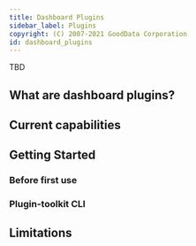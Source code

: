 ```yaml
---
title: Dashboard Plugins
sidebar_label: Plugins
copyright: (C) 2007-2021 GoodData Corporation
id: dashboard_plugins
---
```


TBD

## What are dashboard plugins?

## Current capabilities

## Getting Started

### Before first use

### Plugin-toolkit CLI

## Limitations
